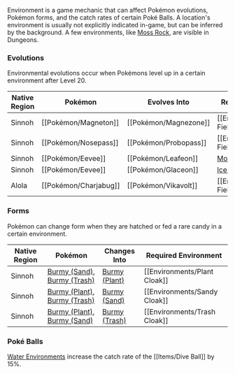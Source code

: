 Environment is a game mechanic that can affect Pokémon evolutions, Pokémon forms, and the catch rates of certain Poké Balls. A location's environment is usually not explicitly indicated in-game, but can be inferred by the background. A few environments, like [Moss Rock](#!Environments/Moss_Rock), are visible in Dungeons.

### Evolutions
Environmental evolutions occur when Pokémons level up in a certain environment after Level 20.

| Native Region | Pokémon | Evolves Into | Required Environment |
| --------------| ------- | --------- | ---------------------|
| Sinnoh | [[Pokémon/Magneton]] | [[Pokémon/Magnezone]] | [[Environments/Magnetic Field]] |
| Sinnoh | [[Pokémon/Nosepass]] | [[Pokémon/Probopass]] | [[Environments/Magnetic Field]] |
| Sinnoh | [[Pokémon/Eevee]] | [[Pokémon/Leafeon]] | [Moss Rock](#!Environments/Moss_Rock) |
| Sinnoh | [[Pokémon/Eevee]] | [[Pokémon/Glaceon]] | [Ice Rock](#!Environments/Ice_Rock) |
| Alola  | [[Pokémon/Charjabug]] | [[Pokémon/Vikavolt]] | [[Environments/Magnetic Field]] |

### Forms
Pokémon can change form when they are hatched or fed a rare candy in a certain environment.

| Native Region | Pokémon | Changes Into | Required Environment |
| --------------| ------- | --------- | ---------------------|
| Sinnoh | [Burmy (Sand)](#!Pokémon/Burmy_(Sand)), [Burmy (Trash)](#!Pokémon/Burmy_(Trash)) | [Burmy (Plant)](#!Pokémon/Burmy_(Plant)) | [[Environments/Plant Cloak]] |
| Sinnoh | [Burmy (Plant)](#!Pokémon/Burmy_(Plant)), [Burmy (Trash)](#!Pokémon/Burmy_(Trash)) | [Burmy (Sand)](#!Pokémon/Burmy_(Sand)) | [[Environments/Sandy Cloak]] |
| Sinnoh | [Burmy (Plant)](#!Pokémon/Burmy_(Plant)), [Burmy (Sand)](#!Pokémon/Burmy_(Sand)) | [Burmy (Trash)](#!Pokémon/Burmy_(Trash)) | [[Environments/Trash Cloak]] |


### Poké Balls

[Water Environments](#!Environments/Water) increase the catch rate of the [[Items/Dive Ball]] by 15%.
